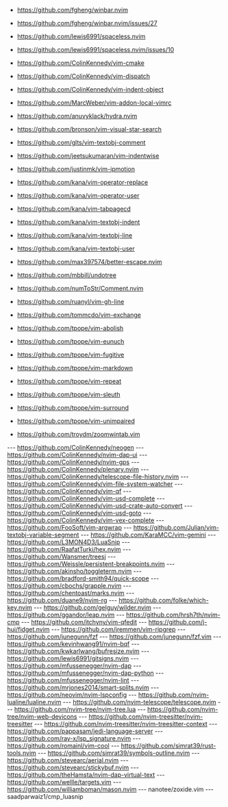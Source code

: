 - https://github.com/fgheng/winbar.nvim
 - https://github.com/fgheng/winbar.nvim/issues/27
- https://github.com/lewis6991/spaceless.nvim
 - https://github.com/lewis6991/spaceless.nvim/issues/10

- https://github.com/ColinKennedy/vim-cmake
- https://github.com/ColinKennedy/vim-dispatch
- https://github.com/ColinKennedy/vim-indent-object
- https://github.com/MarcWeber/vim-addon-local-vimrc
- https://github.com/anuvyklack/hydra.nvim
- https://github.com/bronson/vim-visual-star-search
- https://github.com/glts/vim-textobj-comment
- https://github.com/jeetsukumaran/vim-indentwise
- https://github.com/justinmk/vim-ipmotion
- https://github.com/kana/vim-operator-replace
- https://github.com/kana/vim-operator-user
- https://github.com/kana/vim-tabpagecd
- https://github.com/kana/vim-textobj-indent
- https://github.com/kana/vim-textobj-line
- https://github.com/kana/vim-textobj-user
- https://github.com/max397574/better-escape.nvim
- https://github.com/mbbill/undotree
- https://github.com/numToStr/Comment.nvim
- https://github.com/ruanyl/vim-gh-line
- https://github.com/tommcdo/vim-exchange
- https://github.com/tpope/vim-abolish
- https://github.com/tpope/vim-eunuch
- https://github.com/tpope/vim-fugitive
- https://github.com/tpope/vim-markdown
- https://github.com/tpope/vim-repeat
- https://github.com/tpope/vim-sleuth
- https://github.com/tpope/vim-surround
- https://github.com/tpope/vim-unimpaired
- https://github.com/troydm/zoomwintab.vim

--- https://github.com/ColinKennedy/neogen
--- https://github.com/ColinKennedy/nvim-dap-ui
--- https://github.com/ColinKennedy/nvim-gps
--- https://github.com/ColinKennedy/plenary.nvim
--- https://github.com/ColinKennedy/telescope-file-history.nvim
--- https://github.com/ColinKennedy/vim-file-system-watcher
--- https://github.com/ColinKennedy/vim-qf
--- https://github.com/ColinKennedy/vim-usd-complete
--- https://github.com/ColinKennedy/vim-usd-crate-auto-convert
--- https://github.com/ColinKennedy/vim-usd-goto
--- https://github.com/ColinKennedy/vim-vex-complete
--- https://github.com/FooSoft/vim-argwrap
--- https://github.com/Julian/vim-textobj-variable-segment
--- https://github.com/KaraMCC/vim-gemini
--- https://github.com/L3MON4D3/LuaSnip
--- https://github.com/RaafatTurki/hex.nvim
--- https://github.com/Wansmer/treesj
--- https://github.com/Weissle/persistent-breakpoints.nvim
--- https://github.com/akinsho/toggleterm.nvim
--- https://github.com/bradford-smith94/quick-scope
--- https://github.com/cbochs/grapple.nvim
--- https://github.com/chentoast/marks.nvim
--- https://github.com/duane9/nvim-rg
--- https://github.com/folke/which-key.nvim
--- https://github.com/gelguy/wilder.nvim
--- https://github.com/ggandor/leap.nvim
--- https://github.com/hrsh7th/nvim-cmp
--- https://github.com/itchyny/vim-qfedit
--- https://github.com/j-hui/fidget.nvim
--- https://github.com/jremmen/vim-ripgrep
--- https://github.com/junegunn/fzf
--- https://github.com/junegunn/fzf.vim
--- https://github.com/kevinhwang91/nvim-bqf
--- https://github.com/kwkarlwang/bufresize.nvim
--- https://github.com/lewis6991/gitsigns.nvim
--- https://github.com/mfussenegger/nvim-dap
--- https://github.com/mfussenegger/nvim-dap-python
--- https://github.com/mfussenegger/nvim-lint
--- https://github.com/mrjones2014/smart-splits.nvim
--- https://github.com/neovim/nvim-lspconfig
--- https://github.com/nvim-lualine/lualine.nvim
--- https://github.com/nvim-telescope/telescope.nvim
--- https://github.com/nvim-tree/nvim-tree.lua
--- https://github.com/nvim-tree/nvim-web-devicons
--- https://github.com/nvim-treesitter/nvim-treesitter
--- https://github.com/nvim-treesitter/nvim-treesitter-context
--- https://github.com/pappasam/jedi-language-server
--- https://github.com/ray-x/lsp_signature.nvim
--- https://github.com/romainl/vim-cool
--- https://github.com/simrat39/rust-tools.nvim
--- https://github.com/simrat39/symbols-outline.nvim
--- https://github.com/stevearc/aerial.nvim
--- https://github.com/stevearc/stickybuf.nvim
--- https://github.com/theHamsta/nvim-dap-virtual-text
--- https://github.com/wellle/targets.vim
--- https://github.com/williamboman/mason.nvim
--- nanotee/zoxide.vim
--- saadparwaiz1/cmp_luasnip
